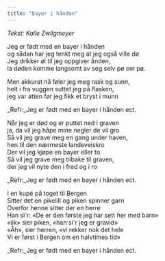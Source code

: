 ```yaml
---
title: "Bayer i hånden"
---
```


_Tekst: Kalle Zwilgmeyer_

Jeg er født med en bayer i hånden  
og sådan har jeg tenkt meg at jeg også ville dø  
Jeg drikker øl til jeg oppgiver ånden,  
la døden komme langsomt av seg selv pø om pø.  

Men akkurat nå føler jeg meg rask og sunn,  
helt i fra vuggen suttet jeg på flasken,  
jeg var atten før jeg fikk et bryst i munn  

_Refr:_Jeg er født med en bayer i hånden ect.

Når jeg er død og er puttet ned i graven  
ja, da vil jeg håpe mine negler de vil gro  
Så vil jeg grave meg en gang under haven,  
hen til den nærmeste landeveiskro  
Der vil jeg kjøpe en bayer eller to  
Så vil jeg grave meg tilbake til graven,  
der jeg vil nyte den i fred og i ro  

_Refr:_Jeg er født med en bayer i hånden ect.

I en kupé på toget til Bergen  
Sitter det en pikelill og piken spinner garn  
Overfor henne sitter der en herre  
Han si´r: «De er den første jeg har sett her med barn»  
«iik» sier piken, «han si´r jeg er gravid»  
«Åh», sier herren, «vi rekker nok det hele    
Vi er først i Bergen om en halvtimes tid»  

_Refr:_Jeg er født med en bayer i hånden ect.